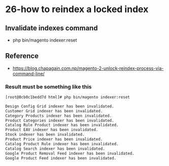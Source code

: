 # 26-how to reindex a locked index

## Invalidate indexes command
* php bin/magento indexer:reset

## Reference
* https://blog.chapagain.com.np/magento-2-unlock-reindex-process-via-command-line/

### Result must be something like this
```bash
[root@8cb0c1bedd7d html]# php bin/magento indexer:reset 

Design Config Grid indexer has been invalidated.
Customer Grid indexer has been invalidated.
Category Products indexer has been invalidated.
Product Categories indexer has been invalidated.
Catalog Rule Product indexer has been invalidated.
Product EAV indexer has been invalidated.
Stock indexer has been invalidated.
Product Price indexer has been invalidated.
Catalog Product Rule indexer has been invalidated.
Catalog Search indexer has been invalidated.
Google Product Removal Feed indexer has been invalidated.
Google Product Feed indexer has been invalidated.
```